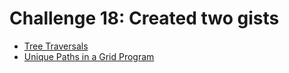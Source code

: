 # Challenge 18: Created two gists

- [Tree Traversals](https://gist.github.com/0xStryK3R/8f16f4f21bb03ce69f10ef05c74a18b6)
- [Unique Paths in a Grid Program](https://gist.github.com/0xStryK3R/6f4736137b41e935b0b1af00af48255f)